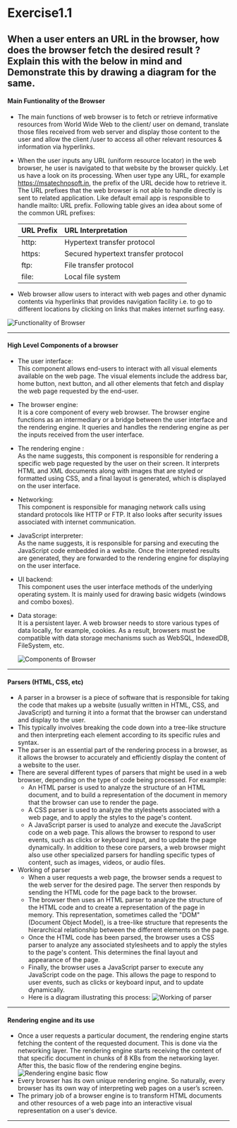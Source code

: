 # Exercise1.1

## When a user enters an URL in the browser, how does the browser fetch the desired result ? Explain this with the below in mind and Demonstrate this by drawing a diagram for the same.
    

#### Main Funtionality of the Browser

- The main functions of web browser is to fetch or retrieve informative resources from
  World Wide Web to the client/ user on demand, translate those files received from web
  server and display those content to the user and allow the client /user to access all
  other relevant resources & information via hyperlinks.
- When the user inputs any URL (uniform resource locator) in the web browser,
  he user is navigated to that website by the browser quickly.
  Let us have a look on its processing. When user type any URL,
  for example https://msatechnosoft.in, the prefix of the URL decide how to retrieve it.
  The URL prefixes that the web browser is not able to handle directly is sent to related
  application. Like default email app is responsible to handle mailto: URL prefix.
  Following table gives an idea about some of the common URL prefixes:

  | URL Prefix | URL Interpretation                  |
  | :--------- | :---------------------------------- |
  | http:      | Hypertext transfer protocol         |
  | https:     | Secured hypertext transfer protocol |
  | ftp:       | File transfer protocol              |
  | file:      | Local file system                   |

- Web browser allow users to interact with web pages and other dynamic contents via
  hyperlinks that provides navigation facility i.e. to go to different locations by
  clicking on links that makes internet surfing easy.

![Functionality of Browser](https://www.ssl2buy.com/wp-content/uploads/2022/02/working-of-web-server.jpg)

---

#### High Level Components of a browser

- The user interface:  
   This component allows end-users to interact with all visual elements available on the web page. 
   The visual elements include the address bar, home button, next button, 
   and all other elements that fetch and display the web page requested by the end-user.
- The browser engine:  
   It is a core component of every web browser. The browser engine functions as an intermediary or 
   a bridge between the user interface and the rendering engine. 
   It queries and handles the rendering engine as per the inputs received from the user interface.
- The rendering engine :  
   As the name suggests, this component is responsible for rendering a specific web page requested by the user on their screen. 
   It interprets HTML and XML documents along with images that are styled or formatted using CSS, 
   and a final layout is generated, which is displayed on the user interface.
- Networking:  
   This component is responsible for managing network calls using standard protocols like HTTP or FTP. 
   It also looks after security issues associated with internet communication.
- JavaScript interpreter:  
   As the name suggests, it is responsible for parsing and executing the JavaScript code embedded in a website. 
   Once the interpreted results are generated, they are forwarded to the rendering engine for displaying on the user interface.
- UI backend:  
   This component uses the user interface methods of the underlying operating system. 
   It is mainly used for drawing basic widgets (windows and combo boxes).
- Data storage:  
   It is a persistent layer. A web browser needs to store various types of data locally, for example, cookies. 
   As a result, browsers must be compatible with data storage mechanisms such as WebSQL, IndexedDB, FileSystem, etc.

  ![Components of Browser](https://i.imgur.com/VcpjfPL.png)

---

#### Parsers (HTML, CSS, etc)
- A parser in a browser is a piece of software that is responsible for taking the code that makes up a website 
   (usually written in HTML, CSS, and JavaScript) and turning it into a format that the browser can understand and display to the user. 
- This typically involves breaking the code down into a tree-like structure and 
   then interpreting each element according to its specific rules and syntax. 
- The parser is an essential part of the rendering process in a browser, as it allows the browser to accurately and 
   efficiently display the content of a website to the user.
- There are several different types of parsers that might be used in a web browser, 
   depending on the type of code being processed. For example:
   - An HTML parser is used to analyze the structure of an HTML document, 
      and to build a representation of the document in memory that the browser can use to render the page.
   - A CSS parser is used to analyze the stylesheets associated with a web page, and to apply the styles to the page's content.
   - A JavaScript parser is used to analyze and execute the JavaScript code on a web page. 
      This allows the browser to respond to user events, such as clicks or keyboard input, and to update the page dynamically.
   In addition to these core parsers, a web browser might also use other specialized parsers for handling specific types of content, 
   such as images, videos, or audio files.
- Working of parser
   - When a user requests a web page, the browser sends a request to the web server for the desired page. 
      The server then responds by sending the HTML code for the page back to the browser.
   - The browser then uses an HTML parser to analyze the structure of the HTML code and to create a representation of the page in memory. 
      This representation, sometimes called the "DOM" (Document Object Model), is a tree-like structure that represents the hierarchical 
      relationship between the different elements on the page.
   - Once the HTML code has been parsed, the browser uses a CSS parser to analyze any associated stylesheets 
      and to apply the styles to the page's content. This determines the final layout and appearance of the page.
   - Finally, the browser uses a JavaScript parser to execute any JavaScript code on the page. 
      This allows the page to respond to user events, such as clicks or keyboard input, and to update dynamically.
   - Here is a diagram illustrating this process:
      ![Working of parser](https://developer.mozilla.org/en-US/docs/Learn/CSS/First_steps/How_CSS_works/rendering.svg)
      
---

#### Rendering engine and its use

- Once a user requests a particular document, the rendering engine starts fetching the content of the requested document. 
    This is done via the networking layer. The rendering engine starts receiving the content of that specific document in 
    chunks of 8 KBs from the networking layer. After this, the basic flow of the rendering engine begins.
    ![Rendering engine basic flow](https://browserstack.wpenginepowered.com/wp-content/uploads/2019/11/Screenshot-2019-11-12-at-3.26.19-PM.png)
- Every browser has its own unique rendering engine. So naturally, every browser has its own way of interpreting web pages on a user’s screen.
- The primary job of a browser engine is to transform HTML documents and other resources of a web page into an interactive visual representation on a user's device.

---
